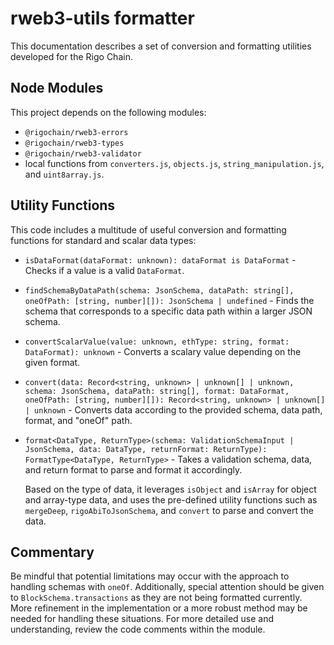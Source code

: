 # rweb3-utils formatter

This documentation describes a set of conversion and formatting utilities developed for the Rigo Chain.

## Node Modules

This project depends on the following modules:

- `@rigochain/rweb3-errors`
- `@rigochain/rweb3-types`
- `@rigochain/rweb3-validator`
- local functions from `converters.js`, `objects.js`, `string_manipulation.js`, and `uint8array.js`.

## Utility Functions

This code includes a multitude of useful conversion and formatting functions for standard and scalar data types:

- `isDataFormat(dataFormat: unknown): dataFormat is DataFormat` - Checks if a value is a valid `DataFormat`.

- `findSchemaByDataPath(schema: JsonSchema, dataPath: string[], oneOfPath: [string, number][]): JsonSchema | undefined` - Finds the schema that corresponds to a specific data path within a larger  JSON schema.

- `convertScalarValue(value: unknown, ethType: string, format: DataFormat): unknown` - Converts a scalary value depending on the given format.

- `convert(data: Record<string, unknown> | unknown[] | unknown, schema: JsonSchema, dataPath: string[], format: DataFormat, oneOfPath: [string, number][]): Record<string, unknown> | unknown[] | unknown` - Converts data according to the provided schema, data path, format, and "oneOf" path.

- `format<DataType, ReturnType>(schema: ValidationSchemaInput | JsonSchema, data: DataType, returnFormat: ReturnType): FormatType<DataType, ReturnType>` - Takes a validation schema, data, and return format to parse and format it accordingly.
    
    Based on the type of data, it leverages `isObject` and `isArray` for object and array-type data, and uses the pre-defined utility functions such as `mergeDeep`, `rigoAbiToJsonSchema`, and `convert` to parse and convert the data.

## Commentary

Be mindful that potential limitations may occur with the approach to handling schemas with `oneOf`. Additionally, special attention should be given to `BlockSchema.transactions` as they are not being formatted currently. More refinement in the implementation or a more robust method may be needed for handling these situations. For more detailed use and understanding, review the code comments within the module.